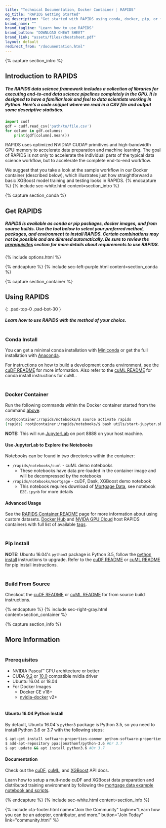 ```yaml
---
title: "Technical Documentation, Docker Container | RAPIDS"
og_title: "RAPIDS Getting Started"
og_description: "Get started with RAPIDS using conda, docker, pip, or from source builds."
brand_name: ""
brand_tagline: "Learn how to use RAPIDS"
brand_button: "DOWNLOAD CHEAT SHEET"
brand_link: "assets/files/cheatsheet.pdf"
layout: default
redirect_from: "/documentation.html"
---
```

{% capture section_intro %}
## Introduction to RAPIDS

##### The RAPIDS data science framework includes a collection of libraries for executing end-to-end data science pipelines completely in the GPU. It is designed to have a familiar look and feel to data scientists working in Python. Here’s a code snippet where we read in a CSV file and output some descriptive statistics.

```python
import cudf
gdf = cudf.read_csv('path/to/file.csv')
for column in gdf.columns:
    print(gdf[column].mean())
```

RAPIDS uses optimized NVIDIA® CUDA® primitives and high-bandwidth GPU memory to accelerate data preparation and machine learning. The goal of RAPIDS is not only to accelerate the individual parts of the typical data science workflow, but to accelerate the complete end-to-end workflow.

We suggest that you take a look at the sample workflow in our Docker container (described below), which illustrates just how straightforward a basic XGBoost model training and testing looks in RAPIDS.
{% endcapture %}
{% include sec-white.html content=section_intro %}

{% capture section_conda %}
## Get RAPIDS

##### RAPIDS is available as conda or pip packages, docker images, and from source builds. Use the tool below to select your preferred method, packages, and environment to install RAPIDS. Certain combinations may not be possible and are dimmed automatically. Be sure to review the [prerequisites](#prerequisites) section for more details about requirements to use RAPIDS.

{% include options.html %}

{% endcapture %}
{% include sec-left-purple.html content=section_conda %}

{% capture section_container %}
## Using RAPIDS
{: .pad-top-0 .pad-bot-30 }

##### Learn how to use RAPIDS with the method of your choice.

### <br/>Conda Install

You can get a minimal conda installation with [Miniconda](https://conda.io/miniconda.html) or get the full installation with [Anaconda](https://www.anaconda.com/download).

For instructions on how to build a development conda environment, see the [cuDF README](https://github.com/rapidsai/cudf/blob/master/README.md#conda) for more information. Also refer to the [cuML README](https://github.com/rapidsai/cuml/blob/master/README.md#conda) for conda install instructions for cuML.

### <br/>Docker Container

Run the following commands within the Docker container started from the command [above](#get-rapids):

```bash
root@container:/rapids/notebooks/$ source activate rapids
(rapids) root@container:/rapids/notebooks/$ bash utils/start-jupyter.sh
```
**NOTE:** This will run [JupyterLab](https://jupyterlab.readthedocs.io/en/stable/) on port 8888 on your host machine.

#### Use JupyterLab to Explore the Notebooks

Notebooks can be found in two directories within the container:

* `/rapids/notebooks/cuml` - cuML demo notebooks
  * These notebooks have data pre-loaded in the container image and will be decompressed by the notebooks
* `/rapids/notebooks/mortgage` - cuDF, Dask, XGBoost demo notebook
  * This notebook requires download of [Mortgage Data](https://rapidsai.github.io/demos/datasets/mortgage-data), see notebook `E2E.ipynb` for more details

#### Advanced Usage

See the [RAPIDS Container README](https://hub.docker.com/r/rapidsai/rapidsai) page for more information about using custom datasets. [Docker Hub](https://hub.docker.com/r/rapidsai/rapidsai/) and [NVIDA GPU Cloud](https://ngc.nvidia.com/catalog/containers/nvidia%2Frapidsai%2Frapidsai) host RAPIDS containers with full list of available [tags](https://hub.docker.com/r/rapidsai/rapidsai#full-tag-list).

<!--  
    the breaks in the headers are necessary to space the anchor so it doesn't 
    place the header under the nav bar 
-->
### <br/>Pip Install

**NOTE:** Ubuntu 16.04's `python3` package is Python 3.5, follow the [python install](#ubuntu-1604-python-install) instructions to upgrade. 
Refer to the [cuDF README](https://github.com/rapidsai/cudf/tree/master#pip) or [cuML README](https://github.com/rapidsai/cuml/tree/master#pip) for pip install instructions.

### <br/>Build From Source 

Checkout the [cuDF README](https://github.com/rapidsai/cudf/tree/master#development-setup) or [cuML README](https://github.com/rapidsai/cuml/tree/master#pip) for from source build instructions.

{% endcapture %}
{% include sec-right-gray.html content=section_container %}

{% capture section_info %}
## More Information

### <br/>Prerequisites

* NVIDIA Pascal™ GPU architecture or better
* CUDA [9.2](https://developer.nvidia.com/cuda-92-download-archive) or [10.0](https://developer.nvidia.com/cuda-downloads) compatible nvidia driver
* Ubuntu 16.04 or 18.04
* For Docker Images
  * Docker CE v18+
  * [nvidia-docker](https://github.com/nvidia/nvidia-docker/wiki/Installation-(version-2.0)) v2+

#### <br/>Ubuntu 16.04 Python Install
By default, Ubuntu 16.04's `python3` package is Python 3.5, so you need to install Python 3.6 or 3.7 with the following steps:

```bash
$ apt-get install software-properties-common python-software-properties
$ add-apt-repository ppa:jonathonf/python-3.6 #Or 3.7
$ apt update && apt install python3.6 #Or 3.7
```

#### Documentation

Check out the [cuDF](https://rapidsai.github.io/projects/cudf/en/latest), [cuML](https://rapidsai.github.io/projects/cuml/en/latest), and [XGBoost](https://xgboost.readthedocs.io/en/latest/) API docs.

Learn how to setup a mult-node cuDF and XGBoost data preparation and distributed training environment by following the [mortgage data example notebook and scripts](https://github.com/rapidsai/notebooks).

{% endcapture %}
{% include sec-white.html content=section_info %}

{% include cta-footer.html 
name="Join the Community" 
tagline="Learn how you can be an adopter, contributor, and more."
button="Join Today"
link="community.html"
%}
